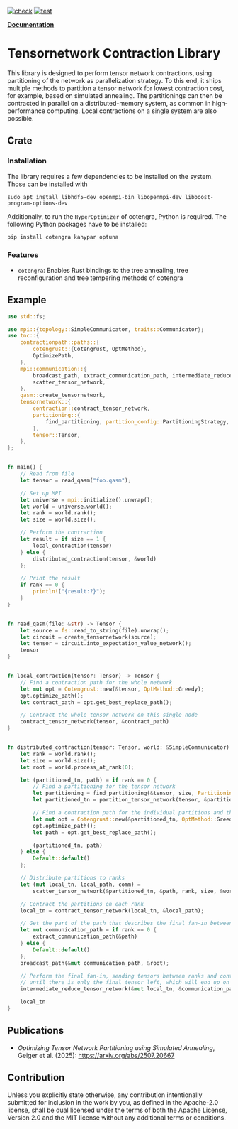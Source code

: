[![check](https://github.com/qc-tum/TNC/actions/workflows/check.yml/badge.svg)](https://github.com/qc-tum/TNC/actions/workflows/check.yml)
[![test](https://github.com/qc-tum/TNC/actions/workflows/test.yml/badge.svg)](https://github.com/qc-tum/TNC/actions/workflows/test.yml)

[**Documentation**](https://qc-tum.github.io/TNC/)

# Tensornetwork Contraction Library

This library is designed to perform tensor network contractions, using partitioning of the network as parallelization strategy.
To this end, it ships multiple methods to partition a tensor network for lowest contraction cost, for example, based on simulated annealing.
The partitionings can then be contracted in parallel on a distributed-memory system, as common in high-performance computing.
Local contractions on a single system are also possible.

## Crate

### Installation
The library requires a few dependencies to be installed on the system.
Those can be installed with
```shell
sudo apt install libhdf5-dev openmpi-bin libopenmpi-dev libboost-program-options-dev
```

Additionally, to run the `HyperOptimizer` of cotengra, Python is required.
The following Python packages have to be installed:
```shell
pip install cotengra kahypar optuna
```

### Features
- `cotengra`: Enables Rust bindings to the tree annealing, tree reconfiguration and tree tempering methods of cotengra

## Example

```rust
use std::fs;

use mpi::{topology::SimpleCommunicator, traits::Communicator};
use tnc::{
    contractionpath::paths::{
        cotengrust::{Cotengrust, OptMethod},
        OptimizePath,
    },
    mpi::communication::{
        broadcast_path, extract_communication_path, intermediate_reduce_tensor_network,
        scatter_tensor_network,
    },
    qasm::create_tensornetwork,
    tensornetwork::{
        contraction::contract_tensor_network,
        partitioning::{
            find_partitioning, partition_config::PartitioningStrategy, partition_tensor_network,
        },
        tensor::Tensor,
    },
};


fn main() {
    // Read from file
    let tensor = read_qasm("foo.qasm");

    // Set up MPI
    let universe = mpi::initialize().unwrap();
    let world = universe.world();
    let rank = world.rank();
    let size = world.size();

    // Perform the contraction
    let result = if size == 1 {
        local_contraction(tensor)
    } else {
        distributed_contraction(tensor, &world)
    };

    // Print the result
    if rank == 0 {
        println!("{result:?}");
    }
}


fn read_qasm(file: &str) -> Tensor {
    let source = fs::read_to_string(file).unwrap();
    let circuit = create_tensornetwork(source);
    let tensor = circuit.into_expectation_value_network();
    tensor
}


fn local_contraction(tensor: Tensor) -> Tensor {
    // Find a contraction path for the whole network
    let mut opt = Cotengrust::new(&tensor, OptMethod::Greedy);
    opt.optimize_path();
    let contract_path = opt.get_best_replace_path();

    // Contract the whole tensor network on this single node
    contract_tensor_network(tensor, &contract_path)
}


fn distributed_contraction(tensor: Tensor, world: &SimpleCommunicator) -> Tensor {
    let rank = world.rank();
    let size = world.size();
    let root = world.process_at_rank(0);

    let (partitioned_tn, path) = if rank == 0 {
        // Find a partitioning for the tensor network
        let partitioning = find_partitioning(&tensor, size, PartitioningStrategy::MinCut, true);
        let partitioned_tn = partition_tensor_network(tensor, &partitioning);

        // Find a contraction path for the individual partitions and the final fan-in
        let mut opt = Cotengrust::new(&partitioned_tn, OptMethod::Greedy);
        opt.optimize_path();
        let path = opt.get_best_replace_path();

        (partitioned_tn, path)
    } else {
        Default::default()
    };

    // Distribute partitions to ranks
    let (mut local_tn, local_path, comm) =
        scatter_tensor_network(&partitioned_tn, &path, rank, size, &world);

    // Contract the partitions on each rank
    local_tn = contract_tensor_network(local_tn, &local_path);

    // Get the part of the path that describes the final fan-in between ranks
    let mut communication_path = if rank == 0 {
        extract_communication_path(&path)
    } else {
        Default::default()
    };
    broadcast_path(&mut communication_path, &root);

    // Perform the final fan-in, sending tensors between ranks and contracting them
    // until there is only the final tensor left, which will end up on rank 0.
    intermediate_reduce_tensor_network(&mut local_tn, &communication_path, rank, &world, &comm);

    local_tn
}
```

## Publications
- <i>Optimizing Tensor Network Partitioning using Simulated Annealing</i>, Geiger et al. (2025): <https://arxiv.org/abs/2507.20667>

## Contribution

Unless you explicitly state otherwise, any contribution intentionally submitted for inclusion in the work by you, as defined in the Apache-2.0 license, shall be dual licensed under the terms of both the Apache License, Version 2.0 and the MIT license without any additional terms or conditions.
